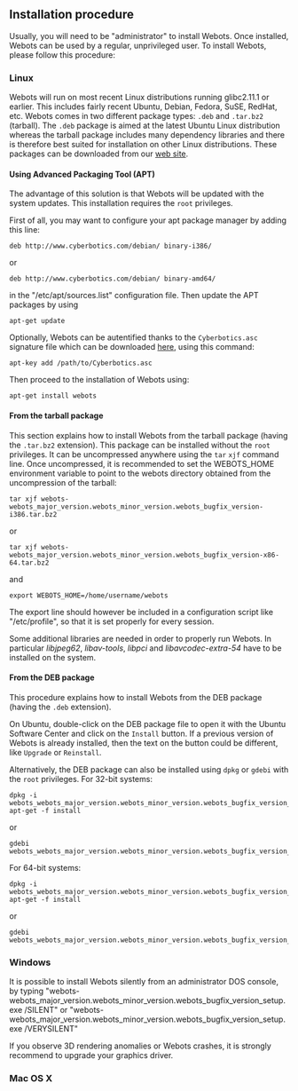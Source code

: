 ## Installation procedure

Usually, you will need to be "administrator" to install Webots. Once installed,
Webots can be used by a regular, unprivileged user. To install Webots, please
follow this procedure:

### Linux

Webots will run on most recent Linux distributions running glibc2.11.1 or
earlier. This includes fairly recent Ubuntu, Debian, Fedora, SuSE, RedHat, etc.
Webots comes in two different package types: `.deb` and `.tar.bz2` (tarball).
The `.deb` package is aimed at the latest Ubuntu Linux distribution whereas the
tarball package includes many dependency libraries and there is therefore best
suited for installation on other Linux distributions. These packages can be
downloaded from our [web site](http://www.cyberbotics.com/linux).

#### Using Advanced Packaging Tool (APT)

The advantage of this solution is that Webots will be updated with the system
updates. This installation requires the `root` privileges.

First of all, you may want to configure your apt package manager by adding this
line:


```
deb http://www.cyberbotics.com/debian/ binary-i386/
```

or


```
deb http://www.cyberbotics.com/debian/ binary-amd64/
```

in the "/etc/apt/sources.list" configuration file. Then update the APT packages
by using


```
apt-get update
```

Optionally, Webots can be autentified thanks to the `Cyberbotics.asc` signature
file which can be downloaded [here](http://www.cyberbotics.com/linux), using
this command:


```
apt-key add /path/to/Cyberbotics.asc
```

Then proceed to the installation of Webots using:


```
apt-get install webots
```

#### From the tarball package

This section explains how to install Webots from the tarball package (having the
`.tar.bz2` extension). This package can be installed without the `root`
privileges. It can be uncompressed anywhere using the `tar` `xjf` command line.
Once uncompressed, it is recommended to set the WEBOTS_HOME environment variable
to point to the webots directory obtained from the uncompression of the tarball:


```
tar xjf webots-webots_major_version.webots_minor_version.webots_bugfix_version-i386.tar.bz2
```

or


```
tar xjf webots-webots_major_version.webots_minor_version.webots_bugfix_version-x86-64.tar.bz2
```

and


```
export WEBOTS_HOME=/home/username/webots
```

The export line should however be included in a configuration script like
"/etc/profile", so that it is set properly for every session.

Some additional libraries are needed in order to properly run Webots. In
particular *libjpeg62*, *libav-tools*, *libpci* and *libavcodec-extra-54* have
to be installed on the system.

#### From the DEB package

This procedure explains how to install Webots from the DEB package (having the
`.deb` extension).

On Ubuntu, double-click on the DEB package file to open it with the Ubuntu
Software Center and click on the `Install` button. If a previous version of
Webots is already installed, then the text on the button could be different,
like `Upgrade` or `Reinstall`.

Alternatively, the DEB package can also be installed using `dpkg` or `gdebi`
with the `root` privileges. For 32-bit systems:


```
dpkg -i webots_webots_major_version.webots_minor_version.webots_bugfix_version_i386.deb
apt-get -f install
```

or


```
gdebi webots_webots_major_version.webots_minor_version.webots_bugfix_version_i386.deb
```

For 64-bit systems:


```
dpkg -i webots_webots_major_version.webots_minor_version.webots_bugfix_version_amd64.deb
apt-get -f install
```

or


```
gdebi webots_webots_major_version.webots_minor_version.webots_bugfix_version_amd64.deb
```

### Windows

It is possible to install Webots silently from an administrator DOS console, by
typing "webots-
webots_major_version.webots_minor_version.webots_bugfix_version_setup.exe
/SILENT" or "webots-
webots_major_version.webots_minor_version.webots_bugfix_version_setup.exe
/VERYSILENT"

If you observe 3D rendering anomalies or Webots crashes, it is strongly
recommend to upgrade your graphics driver.

### Mac OS X

